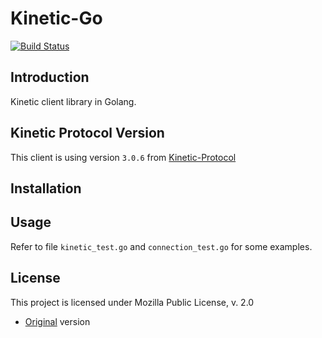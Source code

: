 # Kinetic-Go 

[![Build Status](https://travis-ci.org/Kinetic/kinetic-go.svg?branch=master)](https://travis-ci.org/Kinetic/kinetic-go)

## Introduction

Kinetic client library in Golang. 

## Kinetic Protocol Version

This client is using version `3.0.6` from [Kinetic-Protocol](https://github.com/Kinetic/kinetic-protocol)

## Installation


## Usage

Refer to file `kinetic_test.go` and `connection_test.go` for some examples.


## License

This project is licensed under Mozilla Public License, v. 2.0
* [Original](LICENSE) version